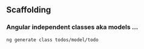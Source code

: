 ## Scaffolding

### Angular independent classes aka models ...

    ng generate class todos/model/todo

